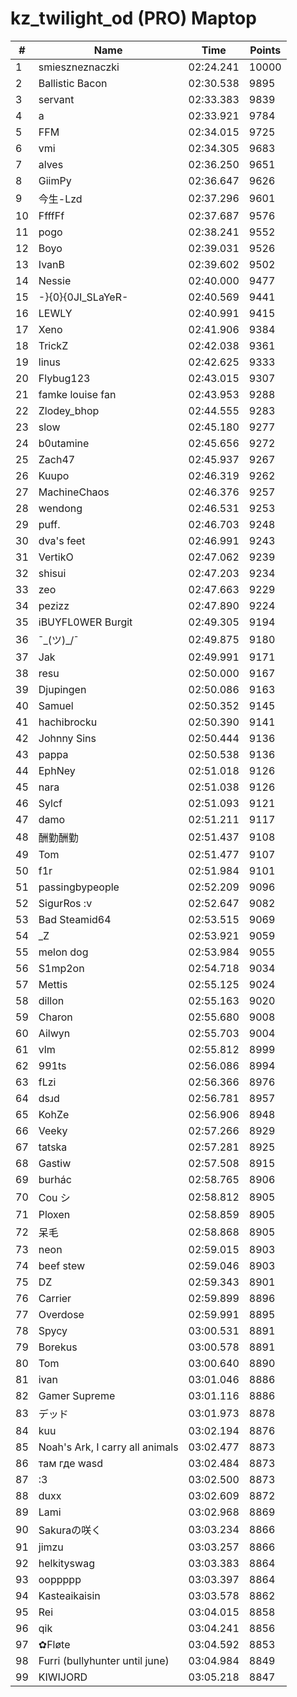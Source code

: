 # kz_twilight_od (PRO) Maptop

|  # | Name | Time | Points |
|-------------- | -------------- | -------------- | -------------- | 
| 1 | smieszneznaczki | 02:24.241 | 10000 | 
| 2 | Ballistic Bacon | 02:30.538 | 9895 | 
| 3 | servant | 02:33.383 | 9839 | 
| 4 | a | 02:33.921 | 9784 | 
| 5 | FFM | 02:34.015 | 9725 | 
| 6 | vmi | 02:34.305 | 9683 | 
| 7 | alves | 02:36.250 | 9651 | 
| 8 | GiimPy | 02:36.647 | 9626 | 
| 9 | 今生-Lzd | 02:37.296 | 9601 | 
| 10 | FfffFf | 02:37.687 | 9576 | 
| 11 | pogo | 02:38.241 | 9552 | 
| 12 | Boyo | 02:39.031 | 9526 | 
| 13 | IvanB | 02:39.602 | 9502 | 
| 14 | Nessie | 02:40.000 | 9477 | 
| 15 | -}{0}{0JI_SLaYeR- | 02:40.569 | 9441 | 
| 16 | LEWLY | 02:40.991 | 9415 | 
| 17 | Xeno | 02:41.906 | 9384 | 
| 18 | TrickZ | 02:42.038 | 9361 | 
| 19 | linus | 02:42.625 | 9333 | 
| 20 | Flybug123 | 02:43.015 | 9307 | 
| 21 | famke louise fan | 02:43.953 | 9288 | 
| 22 | Zlodey_bhop | 02:44.555 | 9283 | 
| 23 | slow | 02:45.180 | 9277 | 
| 24 | b0utamine | 02:45.656 | 9272 | 
| 25 | Zach47 | 02:45.937 | 9267 | 
| 26 | Kuupo | 02:46.319 | 9262 | 
| 27 | MachineChaos | 02:46.376 | 9257 | 
| 28 | wendong | 02:46.531 | 9253 | 
| 29 | puff. | 02:46.703 | 9248 | 
| 30 | dva's feet | 02:46.991 | 9243 | 
| 31 | VertikO | 02:47.062 | 9239 | 
| 32 | shisui | 02:47.203 | 9234 | 
| 33 | zeo | 02:47.663 | 9229 | 
| 34 | pezizz | 02:47.890 | 9224 | 
| 35 | iBUYFL0WER Burgit | 02:49.305 | 9194 | 
| 36 | ¯\_(ツ)_/¯ | 02:49.875 | 9180 | 
| 37 | Jak | 02:49.991 | 9171 | 
| 38 | resu | 02:50.000 | 9167 | 
| 39 | Djupingen | 02:50.086 | 9163 | 
| 40 | Samuel | 02:50.352 | 9145 | 
| 41 | hachibrocku | 02:50.390 | 9141 | 
| 42 | Johnny Sins | 02:50.444 | 9136 | 
| 43 | pappa | 02:50.538 | 9136 | 
| 44 | EphNey | 02:51.018 | 9126 | 
| 45 | nara | 02:51.038 | 9126 | 
| 46 | Sylcf | 02:51.093 | 9121 | 
| 47 | damo | 02:51.211 | 9117 | 
| 48 | 酬勤酬勤 | 02:51.437 | 9108 | 
| 49 | Tom | 02:51.477 | 9107 | 
| 50 | f1r | 02:51.984 | 9101 | 
| 51 | passingbypeople | 02:52.209 | 9096 | 
| 52 | SigurRos :v | 02:52.647 | 9082 | 
| 53 | Bad Steamid64 | 02:53.515 | 9069 | 
| 54 | _Z | 02:53.921 | 9059 | 
| 55 | melon dog | 02:53.984 | 9055 | 
| 56 | S1mp2on | 02:54.718 | 9034 | 
| 57 | Mettis | 02:55.125 | 9024 | 
| 58 | dillon | 02:55.163 | 9020 | 
| 59 | Charon | 02:55.680 | 9008 | 
| 60 | Ailwyn | 02:55.703 | 9004 | 
| 61 | vlm | 02:55.812 | 8999 | 
| 62 | 991ts | 02:56.086 | 8994 | 
| 63 | fLzi | 02:56.366 | 8976 | 
| 64 | dsɹd | 02:56.781 | 8957 | 
| 65 | KohZe | 02:56.906 | 8948 | 
| 66 | Veeky | 02:57.266 | 8929 | 
| 67 | tatska | 02:57.281 | 8925 | 
| 68 | Gastiw | 02:57.508 | 8915 | 
| 69 | burhác | 02:58.765 | 8906 | 
| 70 | Cou シ | 02:58.812 | 8905 | 
| 71 | Ploxen | 02:58.859 | 8905 | 
| 72 | 呆毛 | 02:58.868 | 8905 | 
| 73 | neon | 02:59.015 | 8903 | 
| 74 | beef stew | 02:59.046 | 8903 | 
| 75 | DZ | 02:59.343 | 8901 | 
| 76 | Carrier | 02:59.899 | 8896 | 
| 77 | Overdose | 02:59.991 | 8895 | 
| 78 | Spycy | 03:00.531 | 8891 | 
| 79 | Borekus | 03:00.578 | 8891 | 
| 80 | Tom | 03:00.640 | 8890 | 
| 81 | ivan | 03:01.046 | 8886 | 
| 82 | Gamer Supreme | 03:01.116 | 8886 | 
| 83 | デッド | 03:01.973 | 8878 | 
| 84 | kuu | 03:02.194 | 8876 | 
| 85 | Noah's Ark, I carry all animals | 03:02.477 | 8873 | 
| 86 | там где wasd | 03:02.484 | 8873 | 
| 87 | :3 | 03:02.500 | 8873 | 
| 88 | duxx | 03:02.609 | 8872 | 
| 89 | Lami | 03:02.968 | 8869 | 
| 90 | Sakuraの咲く | 03:03.234 | 8866 | 
| 91 | jimzu | 03:03.257 | 8866 | 
| 92 | helkityswag | 03:03.383 | 8864 | 
| 93 | ooppppp | 03:03.397 | 8864 | 
| 94 | Kasteaikaisin | 03:03.578 | 8862 | 
| 95 | Rei | 03:04.015 | 8858 | 
| 96 | qik | 03:04.241 | 8856 | 
| 97 | ✿Fløte | 03:04.592 | 8853 | 
| 98 | Furri (bullyhunter until june) | 03:04.984 | 8849 | 
| 99 | KIWIJORD | 03:05.218 | 8847 | 

